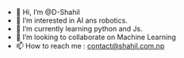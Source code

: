 - 👋 Hi, I’m @D-Shahil
- 👀 I’m interested in AI ans robotics.
- 🌱 I’m currently learning python and Js.
- 💞️ I’m looking to collaborate on Machine Learning
- 📫 How to reach me : contact@shahil.com.np

<!---
D-Shahil/D-Shahil is a ✨ special ✨ repository because its `README.md` (this file) appears on your GitHub profile.
You can click the Preview link to take a look at your changes.
--->
